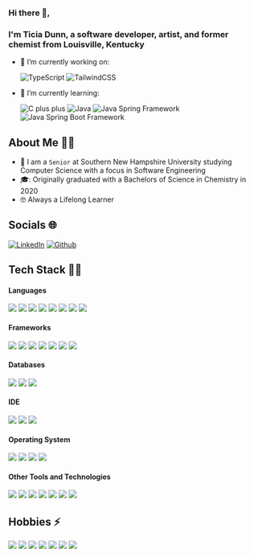 ### Hi there 👋,
### I'm Ticia Dunn, a software developer, artist, and former chemist from Louisville, Kentucky

- 🔭 I’m currently working on:

  ![TypeScript](https://img.shields.io/badge/TypeScript-3178C6.svg?style=for-the-badge&logo=TypeScript&logoColor=white) ![TailwindCSS](https://img.shields.io/badge/Tailwind%20CSS-06B6D4.svg?style=for-the-badge&logo=Tailwind-CSS&logoColor=white)
- 🌱 I’m currently learning: 

   ![C plus plus](https://img.shields.io/badge/C++-00599C.svg?style=for-the-badge&logo=C++&logoColor=white) ![Java](https://img.shields.io/badge/Java-ED8B00?style=for-the-badge&logo=java&logoColor=white) ![Java Spring Framework](https://img.shields.io/badge/Spring-6DB33F.svg?style=for-the-badge&logo=Spring&logoColor=white) ![Java Spring Boot Framework](https://img.shields.io/badge/Spring%20Boot-6DB33F.svg?style=for-the-badge&logo=Spring-Boot&logoColor=white)
## About Me 💁‍♀️
- :school: I am a `Senior` at Southern New Hampshire University studying Computer Science with a focus in Software Engineering
- 🎓: Originally graduated with a Bachelors of Science in Chemistry in 2020
- :nerd_face: Always a Lifelong Learner

## Socials 🌐
[![LinkedIn](https://img.shields.io/badge/LinkedIn-0A66C2.svg?style=for-the-badge&logo=LinkedIn&logoColor=white)](https://www.linkedin.com/in/ticia-dunn/)
[![Github](https://img.shields.io/badge/GitHub-181717.svg?style=for-the-badge&logo=GitHub&logoColor=white)](https://github.com/TiciaD)

## Tech Stack 👨‍💻 

<h4> Languages </h4>
<span> 
  <img src="https://img.shields.io/badge/HTML5-E34F26?style=for-the-badge&logo=html5&logoColor=white">
  <img src="https://img.shields.io/badge/CSS3-1572B6?style=for-the-badge&logo=css3&logoColor=white">
  <img src="https://img.shields.io/badge/JavaScript-F7DF1E?style=for-the-badge&logo=javascript&logoColor=black">
  <img src="https://img.shields.io/badge/TypeScript-3178C6.svg?style=for-the-badge&logo=TypeScript&logoColor=white">
  <img src="https://img.shields.io/badge/Java-ED8B00?style=for-the-badge&logo=java&logoColor=white">
  <img src="https://img.shields.io/badge/C%2B%2B-00599C?style=for-the-badge&logo=c%2B%2B&logoColor=white">
  <img src="https://img.shields.io/badge/PHP-777BB4?style=for-the-badge&logo=php&logoColor=white">
  <img src="https://img.shields.io/badge/Python-3776AB.svg?style=for-the-badge&logo=Python&logoColor=white">
</span>

<h4> Frameworks </h4>
<span>
  <img src="https://img.shields.io/badge/React-20232A?style=for-the-badge&logo=react&logoColor=61DAFB">
  <img src="https://img.shields.io/badge/Next.js-000000.svg?style=for-the-badge&logo=nextdotjs&logoColor=white">
  <img src="https://img.shields.io/badge/Django-092E20.svg?style=for-the-badge&logo=Django&logoColor=white">
  <img src="https://img.shields.io/badge/Laravel-FF2D20?style=for-the-badge&logo=laravel&logoColor=white">
  <img src="https://img.shields.io/badge/Bootstrap-563D7C?style=for-the-badge&logo=bootstrap&logoColor=white">
  <img src="https://img.shields.io/badge/Tailwind%20CSS-06B6D4.svg?style=for-the-badge&logo=Tailwind-CSS&logoColor=white">
  <img src="https://img.shields.io/badge/Spring%20Boot-6DB33F.svg?style=for-the-badge&logo=Spring-Boot&logoColor=white">
</span>

<h4> Databases </h4>
<span>
  <img src="https://img.shields.io/badge/MySQL-00000F?style=for-the-badge&logo=mysql&logoColor=white">
  <img src="https://img.shields.io/badge/SQLite-07405E?style=for-the-badge&logo=sqlite&logoColor=white">
  <img src="https://img.shields.io/badge/PostgreSQL-4169E1.svg?style=for-the-badge&logo=PostgreSQL&logoColor=white">
</span>

<h4> IDE </h4>
<span>
<img src="https://img.shields.io/badge/Eclipse%20IDE-2C2255.svg?style=for-the-badge&logo=Eclipse-IDE&logoColor=white">
<img src="https://img.shields.io/badge/Visual%20Studio-5C2D91.svg?style=for-the-badge&logo=Visual-Studio&logoColor=white">
<img src="https://img.shields.io/badge/Visual_Studio_Code-0078D4?style=for-the-badge&logo=visual%20studio%20code&logoColor=white">

<h4> Operating System </h4>
<span>
  <img src="https://img.shields.io/badge/Linux-FCC624?style=for-the-badge&logo=linux&logoColor=black">
  <img src="https://img.shields.io/badge/Ubuntu-E95420?style=for-the-badge&logo=ubuntu&logoColor=white">
  <img src="https://img.shields.io/badge/Windows-0078D6?style=for-the-badge&logo=windows&logoColor=white">
  <img src="https://img.shields.io/badge/Android-3DDC84?style=for-the-badge&logo=android&logoColor=white">
</span>

<h4> Other Tools and Technologies </h4>
<span>
  <img src="https://img.shields.io/badge/Git-F05032?style=for-the-badge&logo=git&logoColor=white">
  <img src="https://img.shields.io/badge/npm-CB3837?style=for-the-badge&logo=npm&logoColor=white">
  <img src="https://img.shields.io/badge/Node.js-339933?style=for-the-badge&logo=nodedotjs&logoColor=white">
  <img src="https://img.shields.io/badge/Postman-FF6C37?style=for-the-badge&logo=Postman&logoColor=white">
  <img src="https://img.shields.io/badge/GraphQL-E10098.svg?style=for-the-badge&logo=GraphQL&logoColor=white">
  <img src="https://img.shields.io/badge/Markdown-000000?style=for-the-badge&logo=markdown&logoColor=white">
  <img src="https://img.shields.io/badge/Sass-CC6699?style=for-the-badge&logo=sass&logoColor=white">
</span>

## Hobbies ⚡ 
<span>
  <img src="https://img.shields.io/badge/UFC-D20A0A.svg?style=for-the-badge&logo=UFC&logoColor=white">
  <img src="https://img.shields.io/badge/Pok%C3%A9mon-FFCB05.svg?style=for-the-badge&logo=Pok%C3%A9mon&logoColor=black">
  <img src="https://img.shields.io/badge/Netflix-E50914.svg?style=for-the-badge&logo=Netflix&logoColor=white">
  <img src="https://img.shields.io/badge/Hulu-1CE783.svg?style=for-the-badge&logo=Hulu&logoColor=white">
  <img src="https://img.shields.io/badge/Nintendo%20Switch-E60012.svg?style=for-the-badge&logo=Nintendo-Switch&logoColor=white">
  <img src="https://img.shields.io/badge/Nintendo%20GameCube-6A5FBB.svg?style=for-the-badge&logo=Nintendo-GameCube&logoColor=white">
  <img src="https://img.shields.io/badge/Udemy-A435F0.svg?style=for-the-badge&logo=Udemy&logoColor=white">
</span>
<!--
**TiciaD/TiciaD** is a ✨ _special_ ✨ repository because its `README.md` (this file) appears on your GitHub profile.

Here are some ideas to get you started:

- 👯 I’m looking to collaborate on ...
- 🤔 I’m looking for help with ...
- 💬 Ask me about ...
- 📫 How to reach me: ...
- 😄 Pronouns: ...
- ⚡ Fun fact: ...
-->
